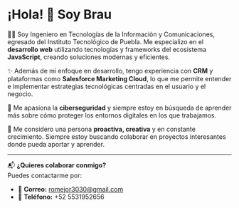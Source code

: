 # ¡Hola! 👋 Soy Brau 

👨‍💻 Soy Ingeniero en Tecnologías de la Información y Comunicaciones, egresado del Instituto Tecnológico de Puebla. Me especializo en el **desarrollo web** utilizando tecnologías y frameworks del ecosistema **JavaScript**, creando soluciones modernas y eficientes.

✨ Además de mi enfoque en desarrollo, tengo experiencia con **CRM** y plataformas como **Salesforce Marketing Cloud**, lo que me permite entender e implementar estrategias tecnológicas centradas en el usuario y el negocio.

🔐 Me apasiona la **ciberseguridad** y siempre estoy en búsqueda de aprender más sobre cómo proteger los entornos digitales en los que trabajamos.

🚀 Me considero una persona **proactiva, creativa** y en constante crecimiento. Siempre estoy buscando colaborar en proyectos interesantes donde pueda aportar y aprender.

---

📬 **¿Quieres colaborar conmigo?**  
Puedes contactarme por:

- 📧 **Correo:** romejor3030@gmail.com  
- 📱 **Teléfono:** +52 5531952656

